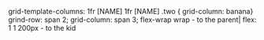 grid-template-columns: 1fr [NAME] 1fr [NAME]   .two { grid-column: banana} grind-row: span 2; grid-column: span 3; flex-wrap wrap - to the parent| flex: 1 1 200px - to the kid 
